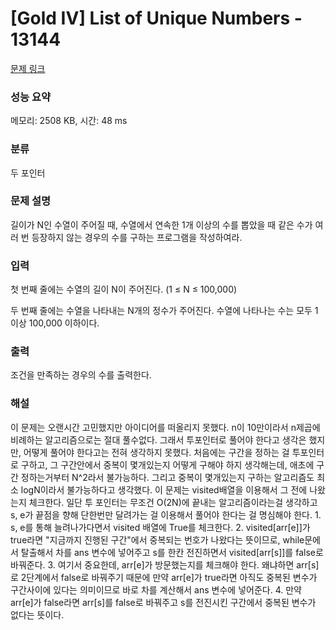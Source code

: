 # [Gold IV] List of Unique Numbers - 13144 

[문제 링크](https://www.acmicpc.net/problem/13144) 

### 성능 요약

메모리: 2508 KB, 시간: 48 ms

### 분류

두 포인터

### 문제 설명

<p>길이가 N인 수열이 주어질 때, 수열에서 연속한 1개 이상의 수를 뽑았을 때 같은 수가 여러 번 등장하지 않는 경우의 수를 구하는 프로그램을 작성하여라.</p>

### 입력 

 <p>첫 번째 줄에는 수열의 길이 N이 주어진다. (1 ≤ N ≤ 100,000)</p>

<p>두 번째 줄에는 수열을 나타내는 N개의 정수가 주어진다. 수열에 나타나는 수는 모두 1 이상 100,000 이하이다.</p>

### 출력 

 <p>조건을 만족하는 경우의 수를 출력한다.</p>

### 해설
 <p>이 문제는 오랜시간 고민했지만 아이디어를 떠올리지 못했다. n이 10만이라서 n제곱에 비례하는 알고리즘으로는 절대 풀수없다. 그래서 투포인터로 풀어야 한다고 생각은 했지만, 어떻게 풀어야 한다고는 전혀 생각하지 못했다. 처음에는 구간을 정하는 걸 투포인터로 구하고, 그 구간안에서 중복이 몇개있는지 어떻게 구해야 하지 생각해는데, 애초에 구간 정하는거부터 N^2라서 불가능하다. 그리고 중복이 몇개있는지 구하는 알고리즘도 최소 logN이라서 불가능하다고 생각했다. 이 문제는 visited배열을 이용해서 그 전에 나왔는지 체크한다. 일단 투 포인터는 무조건 O(2N)에 끝내는 알고리즘이라는걸 생각하고 s, e가 끝점을 향해 단한번만 달려가는 걸 이용해서 풀어야 한다는 걸 명심해야 한다. 
1. s, e를 통해 늘려나가다면서 visited 배열에 True를 체크한다. 
2. visited[arr[e]]가 true라면 "지금까지 진행된 구간"에서 중복되는 번호가 나왔다는 뜻이므로, while문에서 탈출해서 차를 ans 변수에 넣어주고 s를 한칸 전진하면서 visited[arr[s]]를 false로 바꿔준다.
3. 여기서 중요한데, arr[e]가 방문했는지를 체크해야 한다. 왜냐하면 arr[s]로 2단계에서 false로 바꿔주기 때문에 만약 arr[e]가 true라면 아직도 중복된 변수가 구간사이에 있다는 의미이므로 바로 차를 계산해서 ans 변수에 넣어준다.
4. 만약 arr[e]가 false라면 arr[s]를 false로 바꿔주고 s를 전진시킨 구간에서 중복된 변수가 없다는 뜻이다. 
 </p>

